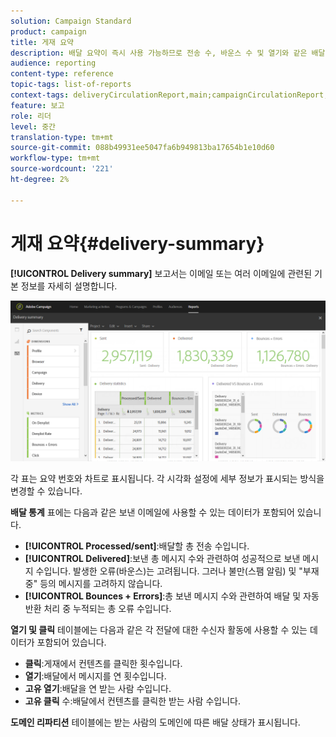 ```yaml
---
solution: Campaign Standard
product: campaign
title: 게재 요약
description: 배달 요약이 즉시 사용 가능하므로 전송 수, 바운스 수 및 열기와 같은 배달 통계에 대해 알아봅니다.
audience: reporting
content-type: reference
topic-tags: list-of-reports
context-tags: deliveryCirculationReport,main;campaignCirculationReport,main;programCirculationReport,main
feature: 보고
role: 리더
level: 중간
translation-type: tm+mt
source-git-commit: 088b49931ee5047fa6b949813ba17654b1e10d60
workflow-type: tm+mt
source-wordcount: '221'
ht-degree: 2%

---
```



# 게재 요약{#delivery-summary}

**[!UICONTROL Delivery summary]** 보고서는 이메일 또는 여러 이메일에 관련된 기본 정보를 자세히 설명합니다.

![](assets/campaign_reports_1.png)

각 표는 요약 번호와 차트로 표시됩니다. 각 시각화 설정에 세부 정보가 표시되는 방식을 변경할 수 있습니다.

**배달 통계** 표에는 다음과 같은 보낸 이메일에 사용할 수 있는 데이터가 포함되어 있습니다.

* **[!UICONTROL Processed/sent]**:배달할 총 전송 수입니다.
* **[!UICONTROL Delivered]**:보낸 총 메시지 수와 관련하여 성공적으로 보낸 메시지 수입니다. 발생한 오류(바운스)는 고려됩니다. 그러나 불만(스팸 알림) 및 &quot;부재 중&quot; 등의 메시지를 고려하지 않습니다.
* **[!UICONTROL Bounces + Errors]**:총 보낸 메시지 수와 관련하여 배달 및 자동 반환 처리 중 누적되는 총 오류 수입니다.

**열기 및 클릭** 테이블에는 다음과 같은 각 전달에 대한 수신자 활동에 사용할 수 있는 데이터가 포함되어 있습니다.

* **클릭**:게재에서 컨텐츠를 클릭한 횟수입니다.
* **열기**:배달에서 메시지를 연 횟수입니다.
* **고유 열기**:배달을 연 받는 사람 수입니다.
* **고유 클릭** 수:배달에서 컨텐츠를 클릭한 받는 사람 수입니다.

**도메인 리파티션** 테이블에는 받는 사람의 도메인에 따른 배달 상태가 표시됩니다.

